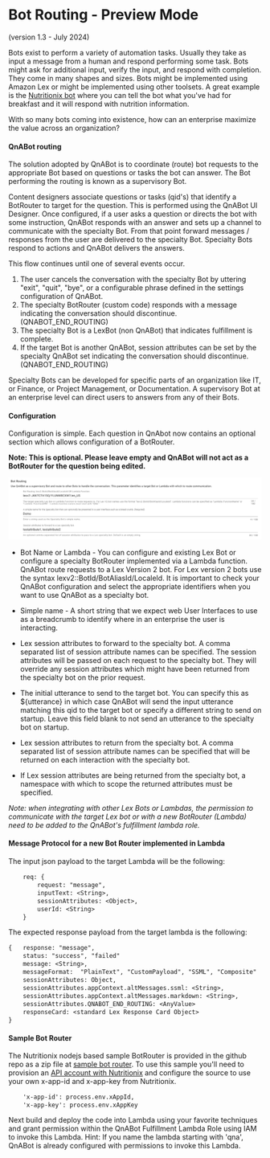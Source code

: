 # Bot Routing - Preview Mode
(version 1.3 - July 2024)

Bots exist to perform a variety of automation tasks. Usually they take
as input a message from a human and respond performing
some task. Bots might ask for additional input, verify the input, 
and respond with completion. They come in many shapes and sizes. Bots might be implemented
using Amazon Lex or might be implemented using other toolsets. A great
example is the [Nutritionix bot](https://www.nutritionix.com/natural-demo?q=for%20breakfast%20i%20ate%203%20eggs,%20bacon%20and%20cheese)
where you can tell the bot what you've had for breakfast and it will
respond with nutrition information.

With so many bots coming into existence, how can an enterprise
maximize the value across an organization?

#### QnABot routing

The solution adopted by QnABot is to coordinate (route) bot requests
to the appropriate Bot based on questions or tasks the bot can answer.
The Bot performing the routing is known as a supervisory Bot.

Content designers associate questions or tasks (qid's) that identify a BotRouter
to target for the question. This is performed using the QnABot
UI Designer. Once configured, if a user asks a question or directs the bot
with some instruction, QnABot responds with an answer and sets up a channel to
communicate with the specialty Bot. From that point forward messages / responses
from the user are delivered to the specialty Bot. Specialty Bots respond to actions
and QnABot delivers the answers.

This flow continues until one of several events occur.

1) The user cancels the conversation with the specialty Bot
by uttering "exit", "quit", "bye", or a configurable phrase defined in the settings
configuration of QnABot.
2) The specialty BotRouter (custom code) responds with a message
indicating the conversation should discontinue. (QNABOT_END_ROUTING)
3) The specialty Bot is a LexBot (non QnABot) that indicates fulfillment
is complete.
4) If the target Bot is another QnABot, session attributes can be set by the
specialty QnABot set indicating the conversation should discontinue. (QNABOT_END_ROUTING)

Specialty Bots can be developed for specific parts of an organization like IT,
or Finance, or Project Management, or Documentation. A supervisory Bot at an
enterprise level can direct users to answers from any of their Bots.

#### Configuration

Configuration is simple. Each question in QnAbot now contains an optional section which
allows configuration of a BotRouter.

**Note: This is optional. Please leave empty and QnABot will not act as a
BotRouter for the question being edited.**

![Configuration](./images/botroutingconfig.png)

* Bot Name or Lambda - You can configure and existing Lex Bot or configure
a specialty BotRouter implemented via a Lambda function. QnABot route 
requests to a Lex Version 2 bot. For Lex version 2 bots use the syntax
lexv2::BotId/BotAliasId/LocaleId. It is important to check your QnABot configuration and select the
appropriate identifiers when you want to use QnABot as a specialty bot.
  
* Simple name - A short string that we expect web User Interfaces to use as
a breadcrumb to identify where in an enterprise the user is interacting.

* Lex session attributes to forward to the specialty bot. A comma separated
list of session attribute names can be specified. The session attributes
will be passed on each request to the specialty bot. They will override
any session attributes which might have been returned from the specialty bot
on the prior request. 
  
* The initial utterance to send to the target bot. You can specify this as ${utterance} in which
case QnABot will send the input utterance matching this qid to the target bot or specify
a different string to send on startup. Leave this field blank to not send an utterance 
to the specialty bot on startup. 

* Lex session attributes to return from the specialty bot. A comma separated list
of session attribute names can be specified that will be returned on each interaction
with the specialty bot.

* If Lex session attributes are being returned from the specialty bot, a namespace with
which to scope the returned attributes must be specified. 

*Note: when integrating with other Lex Bots or Lambdas, the permission to 
communicate with the target Lex bot or with a new BotRouter (Lambda) need to
be added to the QnABot's fulfillment lambda role.*

#### Message Protocol for a new Bot Router implemented in Lambda
The input json payload to the target Lambda will be the following:
```
    req: {
        request: "message",
        inputText: <String>,
        sessionAttributes: <Object>,
        userId: <String>
    }
```
The expected response payload from the target lambda is the following:
```
{   response: "message", 
	status: "success", "failed"
	message: <String>,
	messageFormat:  "PlainText", "CustomPayload", "SSML", "Composite"
	sessionAttributes: Object,
	sessionAttributes.appContext.altMessages.ssml: <String>,
	sessionAttributes.appContext.altMessages.markdown: <String>,
	sessionAttributes.QNABOT_END_ROUTING: <AnyValue>
	responseCard: <standard Lex Response Card Object>
}
```

#### Sample Bot Router 
The Nutritionix nodejs based sample BotRouter is provided in the github repo
as a zip file at
[sample bot router](./docs/nutritionix_botrouter.zip). To use this sample
you'll need to provision an  [API account with Nutritionix](https://www.nutritionix.com/business/api) and configure the 
source to use your own x-app-id and x-app-key from Nutritionix. 
```
    'x-app-id': process.env.xAppId,
    'x-app-key': process.env.xAppKey
```
Next build and deploy the code into Lambda using your favorite techniques and grant
permission within the QnABot Fulfillment Lambda Role using IAM to invoke this Lambda. 
Hint: If you name the lambda starting with 'qna', QnABot is already configured with permissions 
to invoke this Lambda. 

